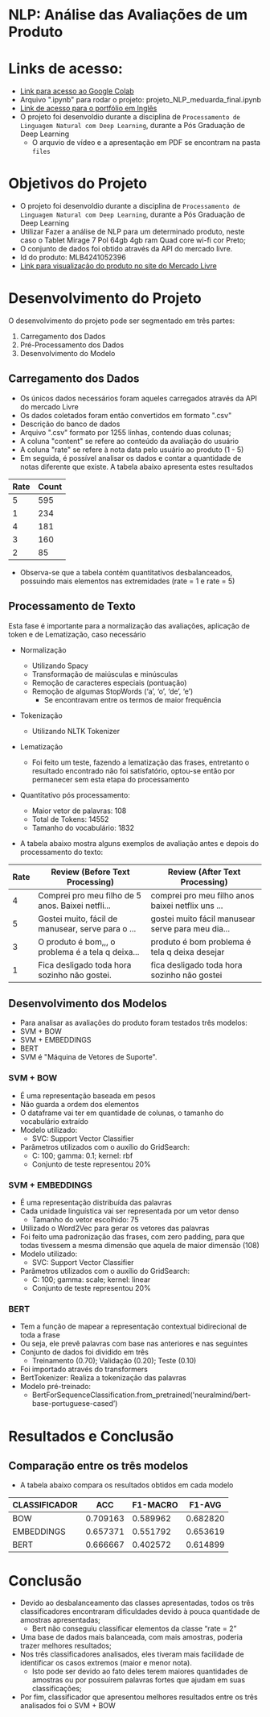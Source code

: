 # NLP: Análise das Avaliações de um Produto

# Links de acesso:
- [Link para acesso ao Google Colab](https://colab.research.google.com/drive/1UaoAY0KLnk6zYhZ-G_AA91OjfFtz4OZ-?usp=sharing)
- Arquivo ".ipynb" para rodar o projeto: projeto_NLP_meduarda_final.ipynb
- [Link de acesso para o portfólio em Inglês](https://meduardaeneves.github.io/portfolio/personal-projects/nlp_product_review_analysis/)
- O projeto foi desenvoldio durante a disciplina de `Processamento de Linguagem Natural com Deep Learning`, durante a Pós Graduação de Deep Learning
  - O arquvio de vídeo e a apresentação em PDF se encontram na pasta `files`

# Objetivos do Projeto

- O projeto foi desenvoldio durante a disciplina de `Processamento de Linguagem Natural com Deep Learning`, durante a Pós Graduação de Deep Learning
- Utilizar Fazer a análise de NLP para um determinado produto, neste caso o Tablet Mirage 7 Pol 64gb 4gb ram Quad core wi-fi cor Preto;
- O conjunto de dados foi obtido através da API do mercado livre.
- Id do produto: MLB4241052396
- [Link para visualização do produto no site do Mercado Livre](https://www.mercadolivre.com.br/tablet-mirage-7-pol-64gb-4gb-ram-quad-core-wi-fi-cor-preto-2022/p/MLB28331783#polycard_client=search-nordic&wid=MLB4241052396&sid=search&searchVariation=MLB28331783&position=17&search_layout=grid&type=product&tracking_id=7d53f2f5-5c5f-47f6-b9aa-03c90ab38c71)

# Desenvolvimento do Projeto

O desenvolvimento do projeto pode ser segmentado em três partes:
1. Carregamento dos Dados
2. Pré-Processamento dos Dados
3. Desenvolvimento do Modelo

## Carregamento dos Dados

- Os únicos dados necessários foram aqueles carregados através da API do mercado Livre
- Os dados coletados foram então convertidos em formato ".csv"
- Descrição do banco de dados
 - Arquivo ".csv" formato por 1255 linhas, contendo duas colunas;
 - A coluna "content" se refere ao conteúdo da avaliação do usuário
 - A coluna "rate" se refere à nota data pelo usuário ao produto (1 - 5)
- Em seguida, é possível analisar os dados e contar a quantidade de notas diferente que existe. A tabela abaixo apresenta estes resultados

| Rate           | Count |
|----------------|-------|
| 5              | 595   | 
| 1              | 234   |
| 4              | 181   |
| 3              | 160   |
| 2              | 85    |

- Observa-se que a tabela contém quantitativos desbalanceados, possuindo mais elementos nas extremidades (rate = 1 e rate = 5)

## Processamento de Texto
Esta fase é importante para a normalização das avaliações, aplicação de token e de Lematização, caso necessário
 - Normalização 
    - Utilizando Spacy
    - Transformação de maiúsculas e minúsculas
    - Remoção de caracteres especiais (pontuação)
    - Remoção de algumas StopWords (‘a’, ‘o’, ‘de’, ‘e’)
      - Se encontravam entre os termos de maior frequência 
  - Tokenização
    - Utilizando NLTK Tokenizer
  - Lematização
    - Foi feito um teste, fazendo a lematização das frases, entretanto o resultado encontrado não foi satisfatório, optou-se então por permanecer sem esta etapa do processamento

- Quantitativo pós processamento:
    - Maior vetor de palavras: 108
    - Total de Tokens: 14552
    - Tamanho do vocabulário: 1832
 - A tabela abaixo mostra alguns exemplos de avaliação antes e depois do processamento do texto:

| Rate | Review (Before Text Processing)          | Review (After Text Processing)         |
|------|-----------------------------------------|----------------------------------------|
| 4    | Comprei pro meu filho de 5 anos. Baixei netfli... | comprei pro meu filho anos baixei netflix uns ... |
| 5    | Gostei muito, fácil de manusear, serve para o ... | gostei muito fácil manusear serve para meu dia... |
| 3    | O produto é bom,,, o problema é a tela q deixa... | produto é bom problema é tela q deixa desejar |
| 1    | Fica desligado toda hora sozinho não gostei. | fica desligado toda hora sozinho não gostei |


## Desenvolvimento dos Modelos
- Para analisar as avaliações do produto foram testados três modelos:
 - SVM + BOW
 - SVM + EMBEDDINGS
 - BERT
- SVM é "Máquina de Vetores de Suporte".

### SVM + BOW
 - É uma representação baseada em pesos
 - Não guarda a ordem dos elementos
 - O dataframe vai ter em quantidade de colunas, o tamanho do vocabulário extraído
 - Modelo utilizado:
   - SVC: Support Vector Classifier
 - Parâmetros utilizados com o auxílio do GridSearch:
   - C: 100; gamma: 0.1; kernel: rbf
   - Conjunto de teste representou 20%

### SVM + EMBEDDINGS
 - É uma representação distribuída das palavras
 - Cada unidade linguística vai ser representada por um vetor denso
   - Tamanho do vetor escolhido: 75
 - Utilizado o Word2Vec para gerar os vetores das palavras
 - Foi feito uma padronização das frases, com zero padding, para que todas tivessem a mesma dimensão que aquela de maior dimensão (108)
 - Modelo utilizado:
   - SVC: Support Vector Classifier
 - Parâmetros utilizados com o auxílio do GridSearch:
   - C: 100; gamma: scale; kernel: linear
   - Conjunto de teste representou 20%

### BERT
 - Tem a função de mapear a representação contextual bidirecional de toda a frase
 - Ou seja, ele prevê palavras com base nas anteriores e nas seguintes
 - Conjunto de dados foi dividido em três 
   - Treinamento (0.70); Validação (0.20); Teste (0.10)
 - Foi importado através do transformers
 - BertTokenizer: Realiza a tokenização das palavras
 - Modelo pré-treinado:
   - BertForSequenceClassification.from_pretrained('neuralmind/bert-base-portuguese-cased’)

# Resultados e Conclusão
## Comparação entre os três modelos
- A tabela abaixo compara os resultados obtidos em cada modelo

| CLASSIFICADOR | ACC      | F1-MACRO | F1-AVG   |
|---------------|----------|----------|----------|
| BOW           | 0.709163 | 0.589962 | 0.682820 |
| EMBEDDINGS    | 0.657371 | 0.551792 | 0.653619 |
| BERT          | 0.666667 | 0.402572 | 0.614899 |

# Conclusão
- Devido ao desbalanceamento das classes apresentadas, todos os três classificadores encontraram dificuldades devido à pouca quantidade de amostras apresentadas;
  - Bert não conseguiu classificar elementos da classe “rate = 2”
- Uma base de dados mais balanceada, com mais amostras, poderia trazer melhores resultados;
- Nos três classificadores analisados, eles tiveram mais facilidade de identificar os casos extremos (maior e menor nota). 
  - Isto pode ser devido ao fato deles terem maiores quantidades de amostras ou  por possuírem palavras fortes que ajudam em suas classificações;
- Por fim, classificador que apresentou melhores resultados entre os três analisados foi o SVM + BOW




